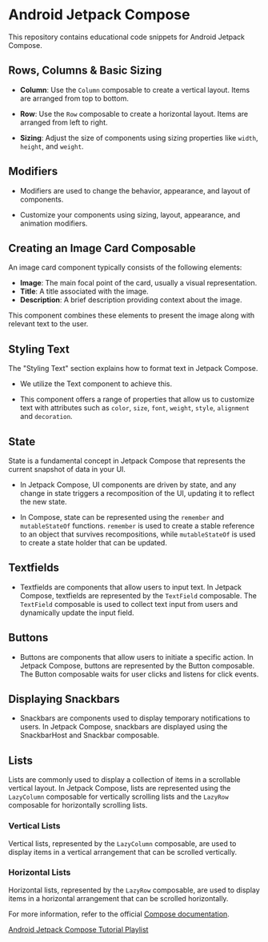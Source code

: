 # Android Jetpack Compose

This repository contains educational code snippets for Android Jetpack Compose.

## Rows, Columns & Basic Sizing

- **Column**: Use the `Column` composable to create a vertical layout. Items are arranged from top to bottom.

- **Row**: Use the `Row` composable to create a horizontal layout. Items are arranged from left to right.

- **Sizing**: Adjust the size of components using sizing properties like `width`, `height`, and `weight`.

## Modifiers

- Modifiers are used to change the behavior, appearance, and layout of components.
  
- Customize your components using sizing, layout, appearance, and animation modifiers.

## Creating an Image Card Composable

An image card component typically consists of the following elements:

- **Image**: The main focal point of the card, usually a visual representation.
- **Title**: A title associated with the image.
- **Description**: A brief description providing context about the image.
  
This component combines these elements to present the image along with relevant text to the user.

## Styling Text

The "Styling Text" section explains how to format text in Jetpack Compose. 

- We utilize the Text component to achieve this. 

- This component offers a range of properties that allow us to customize text with attributes such as `color`, `size`, `font`, `weight`, `style`, `alignment` and `decoration`.

## State

State is a fundamental concept in Jetpack Compose that represents the current snapshot of data in your UI. 

- In Jetpack Compose, UI components are driven by state, and any change in state triggers a recomposition of the UI, updating it to reflect the new state.

- In Compose, state can be represented using the `remember` and `mutableStateOf` functions. `remember` is used to create a stable reference to an object that survives recompositions, while `mutableStateOf` is used to create a state holder that can be updated.

## Textfields

- Textfields are components that allow users to input text. In Jetpack Compose, textfields are represented by the `TextField` composable. The `TextField` composable is used to collect text input from users and dynamically update the input field.

## Buttons

- Buttons are components that allow users to initiate a specific action. In Jetpack Compose, buttons are represented by the Button composable. The Button composable waits for user clicks and listens for click events.

## Displaying Snackbars

- Snackbars are components used to display temporary notifications to users. In Jetpack Compose, snackbars are displayed using the SnackbarHost and Snackbar composable.

## Lists

Lists are commonly used to display a collection of items in a scrollable vertical layout. In Jetpack Compose, lists are represented using the `LazyColumn` composable for vertically scrolling lists and the `LazyRow` composable for horizontally scrolling lists.

### Vertical Lists

Vertical lists, represented by the `LazyColumn` composable, are used to display items in a vertical arrangement that can be scrolled vertically.

### Horizontal Lists

Horizontal lists, represented by the `LazyRow` composable, are used to display items in a horizontal arrangement that can be scrolled horizontally.
  
For more information, refer to the official [Compose documentation](https://developer.android.com/jetpack/compose).

[Android Jetpack Compose Tutorial Playlist](https://www.youtube.com/playlist?list=PLQkwcJG4YTCSpJ2NLhDTHhi6XBNfk9WiC)

